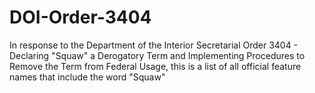 # DOI-Order-3404
In response to the Department of the Interior Secretarial Order 3404 - Declaring "Squaw" a Derogatory Term and Implementing Procedures to Remove the Term from Federal Usage, this is a list of all official feature names that include the word "Squaw"
